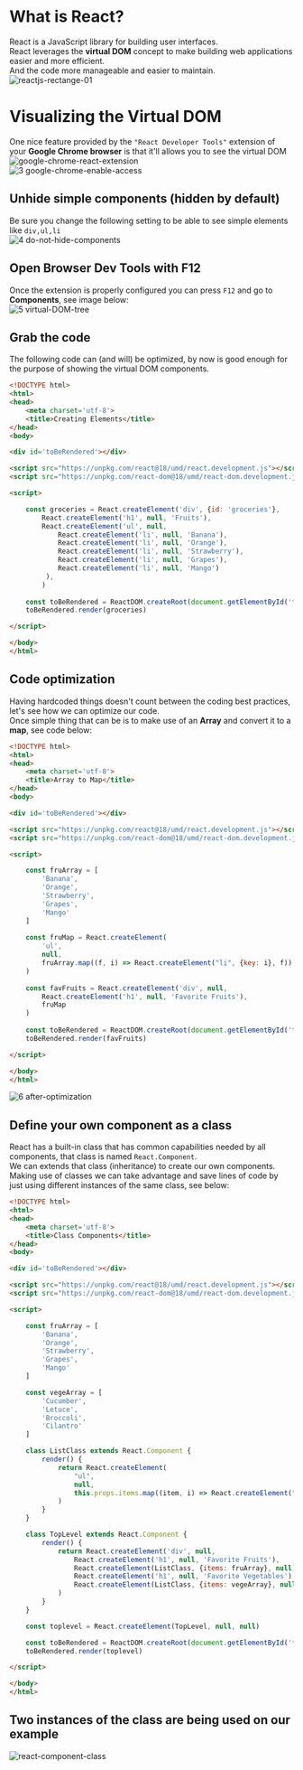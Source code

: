 # What is React?
React is a JavaScript library for building user interfaces.</br>
React leverages the **virtual DOM** concept to make building web applications easier and more efficient.</br>
And the code more manageable and easier to maintain.</br>
![reactjs-rectange-01](https://github.com/danielurra/react/assets/51704179/0d922685-c057-4090-8292-2bd5be2c9417)</br>
# Visualizing the Virtual DOM
One nice feature provided by the `"React Developer Tools"` extension of your **Google Chrome browser** is that it'll allows you to see the virtual DOM</br>
![google-chrome-react-extension](https://github.com/danielurra/react/assets/51704179/bb9713bc-b024-4169-b52b-339a8c658e87)</br>
![3 google-chrome-enable-access](https://github.com/danielurra/react/assets/51704179/e39d9d79-51fb-49c1-890d-35aa7b81a9cb)</br>
## Unhide simple components (hidden by default)
Be sure you change the following setting to be able to see simple elements like `div,ul,li`</br>
![4 do-not-hide-components](https://github.com/danielurra/react/assets/51704179/ed6beaae-ae54-4198-90d4-69351ba1a4da)</br>
## Open Browser Dev Tools with F12
Once the extension is properly configured you can press `F12` and go to **Components**, see image below:</br>
![5 virtual-DOM-tree](https://github.com/danielurra/react/assets/51704179/89454a93-3bf7-4808-bb06-db5943229d48)</br>
## Grab the code
The following code can (and will) be optimized, by now is good enough for the purpose of showing the virtual DOM components.</br>
```html
<!DOCTYPE html>
<html>
<head>
    <meta charset='utf-8'>
    <title>Creating Elements</title>
</head>
<body>

<div id='toBeRendered'></div>

<script src="https://unpkg.com/react@18/umd/react.development.js"></script>
<script src="https://unpkg.com/react-dom@18/umd/react-dom.development.js"></script>

<script>

    const groceries = React.createElement('div', {id: 'groceries'},
        React.createElement('h1', null, 'Fruits'),
        React.createElement('ul', null,
            React.createElement('li', null, 'Banana'),
            React.createElement('li', null, 'Orange'),
            React.createElement('li', null, 'Strawberry'),
            React.createElement('li', null, 'Grapes'),
            React.createElement('li', null, 'Mango')
         ),
        )
       
    const toBeRendered = ReactDOM.createRoot(document.getElementById('toBeRendered'))
    toBeRendered.render(groceries)

</script>

</body>
</html>

```
## Code optimization
Having hardcoded things doesn't count between the coding best practices, let's see how we can optimize our code.</br>
Once simple thing that can be is to make use of an **Array** and convert it to a **map**, see code below:
```html
<!DOCTYPE html>
<html>
<head>
    <meta charset='utf-8'>
    <title>Array to Map</title>
</head>
<body>

<div id='toBeRendered'></div>

<script src="https://unpkg.com/react@18/umd/react.development.js"></script>
<script src="https://unpkg.com/react-dom@18/umd/react-dom.development.js"></script>

<script>

    const fruArray = [
        'Banana',
        'Orange',
        'Strawberry',
        'Grapes',
        'Mango'
    ]
    
    const fruMap = React.createElement(
        'ul', 
        null, 
        fruArray.map((f, i) => React.createElement("li", {key: i}, f))
    )
    
    const favFruits = React.createElement('div', null,
        React.createElement('h1', null, 'Favorite Fruits'),
        fruMap
    )
    
    const toBeRendered = ReactDOM.createRoot(document.getElementById('toBeRendered'))
    toBeRendered.render(favFruits)

</script>

</body>
</html>

```
![6 after-optimization](https://github.com/danielurra/react/assets/51704179/c9621244-26b1-44ee-88b4-62c683937fa4)</br>
## Define your own component as a class
React has a built-in class that has common capabilities needed by all components, that class is named `React.Component`.</br>
We can extends that class (inheritance) to create our own components.</br>
Making use of classes we can take advantage and save lines of code by just using different instances of the same class, see below:</br>
```html
<!DOCTYPE html>
<html>
<head>
    <meta charset='utf-8'>
    <title>Class Components</title>
</head>
<body>

<div id='toBeRendered'></div>

<script src="https://unpkg.com/react@18/umd/react.development.js"></script>
<script src="https://unpkg.com/react-dom@18/umd/react-dom.development.js"></script>

<script>

    const fruArray = [
        'Banana',
        'Orange',
        'Strawberry',
        'Grapes',
        'Mango'
    ]

    const vegeArray = [
        'Cucumber',
        'Letuce',
        'Broccoli',
        'Cilantro'
    ]

    class ListClass extends React.Component {
        render() {
            return React.createElement(
                "ul", 
                null,
                this.props.items.map((item, i) => React.createElement("li", {key: i}, item))
            )
        }
    }

    class TopLevel extends React.Component {
        render() {
            return React.createElement('div', null,
                React.createElement('h1', null, 'Favorite Fruits'),
                React.createElement(ListClass, {items: fruArray}, null),
                React.createElement('h1', null, 'Favorite Vegetables'),
                React.createElement(ListClass, {items: vegeArray}, null)
            )
        }
    }

    const toplevel = React.createElement(TopLevel, null, null)

	const toBeRendered = ReactDOM.createRoot(document.getElementById('toBeRendered'))
    toBeRendered.render(toplevel)

</script>

</body>
</html>
```
## Two instances of the class are being used on our example
![react-component-class](https://github.com/danielurra/react/assets/51704179/a0410ff0-bffd-4f1e-8d74-714a14909be2)





